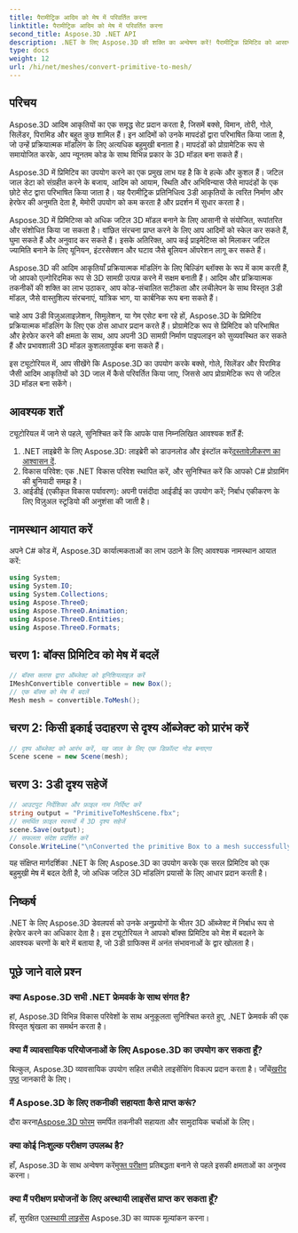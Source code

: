 ```yaml
---
title: पैरामीट्रिक आदिम को मेष में परिवर्तित करना
linktitle: पैरामीट्रिक आदिम को मेष में परिवर्तित करना
second_title: Aspose.3D .NET API
description: .NET के लिए Aspose.3D की शक्ति का अन्वेषण करें! पैरामीट्रिक प्रिमिटिव को आसानी से बहुमुखी मेष में परिवर्तित करें। आज ही अपने 3डी ग्राफ़िक्स गेम को उन्नत करें।
type: docs
weight: 12
url: /hi/net/meshes/convert-primitive-to-mesh/
---
```

## परिचय

Aspose.3D आदिम आकृतियों का एक समृद्ध सेट प्रदान करता है, जिसमें बक्से, विमान, तोरी, गोले, सिलेंडर, पिरामिड और बहुत कुछ शामिल हैं। इन आदिमों को उनके मापदंडों द्वारा परिभाषित किया जाता है, जो उन्हें प्रक्रियात्मक मॉडलिंग के लिए अत्यधिक बहुमुखी बनाता है। मापदंडों को प्रोग्रामेटिक रूप से समायोजित करके, आप न्यूनतम कोड के साथ विभिन्न प्रकार के 3D मॉडल बना सकते हैं।

Aspose.3D में प्रिमिटिव का उपयोग करने का एक प्रमुख लाभ यह है कि वे हल्के और कुशल हैं। जटिल जाल डेटा को संग्रहीत करने के बजाय, आदिम को आयाम, स्थिति और अभिविन्यास जैसे मापदंडों के एक छोटे सेट द्वारा परिभाषित किया जाता है। यह पैरामीट्रिक प्रतिनिधित्व 3डी आकृतियों के त्वरित निर्माण और हेरफेर की अनुमति देता है, मेमोरी उपयोग को कम करता है और प्रदर्शन में सुधार करता है।

Aspose.3D में प्रिमिटिव्स को अधिक जटिल 3D मॉडल बनाने के लिए आसानी से संयोजित, रूपांतरित और संशोधित किया जा सकता है। वांछित संरचना प्राप्त करने के लिए आप आदिमों को स्केल कर सकते हैं, घुमा सकते हैं और अनुवाद कर सकते हैं। इसके अतिरिक्त, आप कई प्राइमेटिव्स को मिलाकर जटिल ज्यामिति बनाने के लिए यूनियन, इंटरसेक्शन और घटाव जैसे बूलियन ऑपरेशन लागू कर सकते हैं।

Aspose.3D की आदिम आकृतियाँ प्रक्रियात्मक मॉडलिंग के लिए बिल्डिंग ब्लॉक्स के रूप में काम करती हैं, जो आपको एल्गोरिदमिक रूप से 3D सामग्री उत्पन्न करने में सक्षम बनाती हैं। आदिम और प्रक्रियात्मक तकनीकों की शक्ति का लाभ उठाकर, आप कोड-संचालित सटीकता और लचीलेपन के साथ विस्तृत 3डी मॉडल, जैसे वास्तुशिल्प संरचनाएं, यांत्रिक भाग, या कार्बनिक रूप बना सकते हैं।

चाहे आप 3डी विज़ुअलाइज़ेशन, सिमुलेशन, या गेम एसेट बना रहे हों, Aspose.3D के प्रिमिटिव प्रक्रियात्मक मॉडलिंग के लिए एक ठोस आधार प्रदान करते हैं। प्रोग्रामेटिक रूप से प्रिमिटिव को परिभाषित और हेरफेर करने की क्षमता के साथ, आप अपनी 3D सामग्री निर्माण पाइपलाइन को सुव्यवस्थित कर सकते हैं और प्रभावशाली 3D मॉडल कुशलतापूर्वक बना सकते हैं।

इस ट्यूटोरियल में, आप सीखेंगे कि Aspose.3D का उपयोग करके बक्से, गोले, सिलेंडर और पिरामिड जैसी आदिम आकृतियों को 3D जाल में कैसे परिवर्तित किया जाए, जिससे आप प्रोग्रामेटिक रूप से जटिल 3D मॉडल बना सकेंगे।


## आवश्यक शर्तें
ट्यूटोरियल में जाने से पहले, सुनिश्चित करें कि आपके पास निम्नलिखित आवश्यक शर्तें हैं:
1.  .NET लाइब्रेरी के लिए Aspose.3D: लाइब्रेरी को डाउनलोड और इंस्टॉल करें[दस्तावेज़ीकरण का आश्वासन दें](https://reference.aspose.com/3d/net/).
2. विकास परिवेश: एक .NET विकास परिवेश स्थापित करें, और सुनिश्चित करें कि आपको C# प्रोग्रामिंग की बुनियादी समझ है।
3. आईडीई (एकीकृत विकास पर्यावरण): अपनी पसंदीदा आईडीई का उपयोग करें; निर्बाध एकीकरण के लिए विज़ुअल स्टूडियो की अनुशंसा की जाती है।
## नामस्थान आयात करें
अपने C# कोड में, Aspose.3D कार्यात्मकताओं का लाभ उठाने के लिए आवश्यक नामस्थान आयात करें:
```csharp
using System;
using System.IO;
using System.Collections;
using Aspose.ThreeD;
using Aspose.ThreeD.Animation;
using Aspose.ThreeD.Entities;
using Aspose.ThreeD.Formats;
```
## चरण 1: बॉक्स प्रिमिटिव को मेष में बदलें
```csharp
// बॉक्स क्लास द्वारा ऑब्जेक्ट को इनिशियलाइज़ करें
IMeshConvertible convertible = new Box();
// एक बॉक्स को मेष में बदलें
Mesh mesh = convertible.ToMesh();
```
## चरण 2: किसी इकाई उदाहरण से दृश्य ऑब्जेक्ट को प्रारंभ करें
```csharp
// दृश्य ऑब्जेक्ट को आरंभ करें, यह जाल के लिए एक डिफ़ॉल्ट नोड बनाएगा
Scene scene = new Scene(mesh);
```
## चरण 3: 3डी दृश्य सहेजें
```csharp
// आउटपुट निर्देशिका और फ़ाइल नाम निर्दिष्ट करें
string output = "PrimitiveToMeshScene.fbx";
// समर्थित फ़ाइल स्वरूपों में 3D दृश्य सहेजें
scene.Save(output);
// सफलता संदेश प्रदर्शित करें
Console.WriteLine("\nConverted the primitive Box to a mesh successfully.\nFile saved at " + output);
```
यह संक्षिप्त मार्गदर्शिका .NET के लिए Aspose.3D का उपयोग करके एक सरल प्रिमिटिव को एक बहुमुखी मेष में बदल देती है, जो अधिक जटिल 3D मॉडलिंग प्रयासों के लिए आधार प्रदान करती है।
## निष्कर्ष
.NET के लिए Aspose.3D डेवलपर्स को उनके अनुप्रयोगों के भीतर 3D ऑब्जेक्ट में निर्बाध रूप से हेरफेर करने का अधिकार देता है। इस ट्यूटोरियल ने आपको बॉक्स प्रिमिटिव को मेश में बदलने के आवश्यक चरणों के बारे में बताया है, जो 3डी ग्राफिक्स में अनंत संभावनाओं के द्वार खोलता है।
## पूछे जाने वाले प्रश्न
### क्या Aspose.3D सभी .NET फ्रेमवर्क के साथ संगत है?
हां, Aspose.3D विभिन्न विकास परिवेशों के साथ अनुकूलता सुनिश्चित करते हुए, .NET फ्रेमवर्क की एक विस्तृत श्रृंखला का समर्थन करता है।
### क्या मैं व्यावसायिक परियोजनाओं के लिए Aspose.3D का उपयोग कर सकता हूँ?
 बिल्कुल, Aspose.3D व्यावसायिक उपयोग सहित लचीले लाइसेंसिंग विकल्प प्रदान करता है। जाँचें[खरीद पृष्ठ](https://purchase.aspose.com/buy) जानकारी के लिए।
### मैं Aspose.3D के लिए तकनीकी सहायता कैसे प्राप्त करूं?
 दौरा करना[Aspose.3D फोरम](https://forum.aspose.com/c/3d/18) समर्पित तकनीकी सहायता और सामुदायिक चर्चाओं के लिए।
### क्या कोई निःशुल्क परीक्षण उपलब्ध है?
 हाँ, Aspose.3D के साथ अन्वेषण करें[मुफ्त परीक्षण](https://releases.aspose.com/) प्रतिबद्धता बनाने से पहले इसकी क्षमताओं का अनुभव करना।
### क्या मैं परीक्षण प्रयोजनों के लिए अस्थायी लाइसेंस प्राप्त कर सकता हूँ?
 हाँ, सुरक्षित ए[अस्थायी लाइसेंस](https://purchase.aspose.com/temporary-license/) Aspose.3D का व्यापक मूल्यांकन करना।